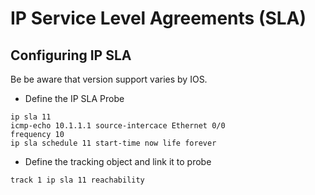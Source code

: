 # IP Service Level Agreements (SLA)

## Configuring IP SLA

Be be aware that version support varies by IOS.

* Define the IP SLA Probe

```
ip sla 11
icmp-echo 10.1.1.1 source-intercace Ethernet 0/0
frequency 10
ip sla schedule 11 start-time now life forever
```

* Define the tracking object and link it to probe

```
track 1 ip sla 11 reachability
```
